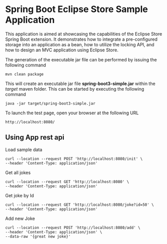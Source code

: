 # Spring Boot Eclipse Store Sample Application

This application is aimed at showcasing the capabilities of the Eclipse Store Spring Boot extension. It demonstrates how to integrate a pre-configured storage into an application as a bean, how to utilize the locking API, and how to design an MVC application using Eclipse Store.

The generation of the executable jar file can be performed by issuing the following command

```shell
mvn clean package
```

This will create an executable jar file **spring-boot3-simple.jar** within the _target_ maven folder. This can be started by executing the following command

```shell
java -jar target/spring-boot3-simple.jar
```

To launch the test page, open your browser at the following URL

```shell
http://localhost:8080/  
```

## Using App rest api
Load sample data
```shell
curl --location --request POST 'http://localhost:8080/init' \
--header 'Content-Type: application/json'
```

Get all jokes
```shell
curl --location --request GET 'http://localhost:8080' \
--header 'Content-Type: application/json'
```

Get joke by Id
```shell
curl --location --request GET 'http://localhost:8080/joke?id=50' \
--header 'Content-Type: application/json' 
```

Add new Joke
```shell
curl --location --request POST 'http://localhost:8080/add' \
--header 'Content-Type: application/json' \
--data-raw '{great new joke}'
```

